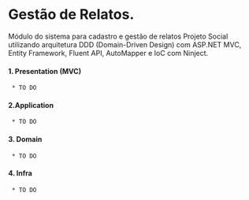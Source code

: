 # Gestão de Relatos.
Módulo do sistema para cadastro e gestão de relatos Projeto Social utilizando arquitetura DDD (Domain-Driven Design) com ASP.NET MVC, Entity Framework, Fluent API, AutoMapper e IoC com Ninject.

  #### 1. Presentation (MVC)
     * TO DO
     
  #### 2.Application
     * TO DO
  
  #### 3. Domain
     * TO DO
	 
  #### 4. Infra
     * TO DO
